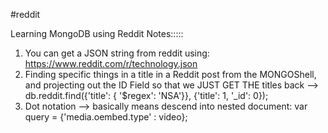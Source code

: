 #reddit

Learning MongoDB using Reddit Notes:::::
1. You can get a JSON string from reddit using: https://www.reddit.com/r/technology.json
2. Finding specific things in a title in a Reddit post from the MONGOShell, and projecting out the ID Field so that we JUST GET THE titles back -->
      db.reddit.find({'title': { '$regex': 'NSA'}}, {'title': 1, '_id': 0});
3. Dot notation --> basically means descend into nested document:
      var query = {'media.oembed.type' : video};
